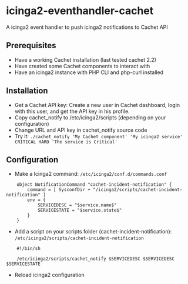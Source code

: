 # icinga2-eventhandler-cachet
A icinga2 event handler to push icinga2 notifications to Cachet API

## Prerequisites
 - Have a working Cachet installation (last tested cachet 2.2)
 - Have created some Cachet components to interact with
 - Have an icinga2 instance with PHP CLI and php-curl installed

## Installation

 - Get a Cachet API key: Create a new user in Cachet dashboard, login with this user, and get the API key in his profile.
 - Copy cachet_notify to /etc/icinga2/scripts (depending on your configuration)
 - Change URL and API key in cachet_notify source code
 - Try it: `./cachet_notify 'My Cachet component' 'My icinga2 service' CRITICAL HARD 'The service is Critical'`

## Configuration

 - Make a Icinga2 command: `/etc/icinga2/conf.d/commands.conf`
```
	object NotificationCommand "cachet-incident-notification" {
		command = [ SysconfDir + "/icinga2/scripts/cachet-incident-notification" ]
		env = {
			SERVICEDESC = "$service.name$"
			SERVICESTATE = "$service.state$"
		}
	}
```
 - Add a script on your scripts folder (cachet-incident-notification): `/etc/icinga2/scripts/cachet-incident-notification`
```
	#!/bin/sh

	/etc/icinga2/scripts/cachet_notify $SERVICEDESC $SERVICEDESC $SERVICESTATE
``` 
 - Reload icinga2 configuration

